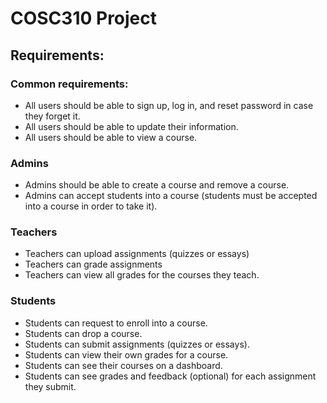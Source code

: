 # COSC310 Project

## Requirements:

### Common requirements:
- All users should be able to sign up, log in, and reset password in case they forget it.
- All users should be able to update their information.
- All users should be able to view a course.

### Admins
- Admins should be able to create a course and remove a course.
- Admins can accept students into a course (students must be accepted into a course in order to take it).

### Teachers
- Teachers can upload assignments (quizzes or essays)
- Teachers can grade assignments
- Teachers can view all grades for the courses they teach.

### Students
- Students can request to enroll into a course.
- Students can drop a course.
- Students can submit assignments (quizzes or essays).
- Students can view their own grades for a course.
- Students can see their courses on a dashboard.
- Students can see grades and feedback (optional) for each assignment they submit.

